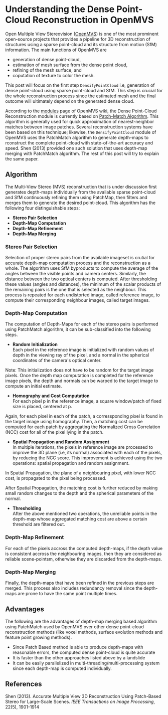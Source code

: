 Understanding the Dense Point-Cloud Reconstruction in OpenMVS
=============================================================
Open Multiple View Stereovision (<a href="">OpenMVS</a>) is one of the most prominent open-source projects that provides a pipeline for 3D reconstruction of structures using a sparse point-cloud and its structure from motion (SfM) information. The main functions of OpenMVS are 
* generation of dense point-cloud, 
* estimation of mesh surface from the dense point cloud, 
* refining of the mesh surface, and 
* coputation of texture to color the mesh. 

This post will focus on the first step ```DensifyPointCloud``` i.e, generation of dense point-cloud using sparse point-cloud and SfM. This step is crucial for the whole reconstruction process since the estimated mesh and the final outcome will ultimately depend on the generated dense cloud.

According to the <a href="https://github.com/cdcseacave/openMVS/wiki/Modules">modules</a> page of OpenMVS wiki, the Dense Point-Cloud Reconstruction module is currently based on <a href="https://gfx.cs.princeton.edu/pubs/Barnes_2009_PAR/">Patch-Match Algorithm</a>. This algorithm is generally used for quick approximation of nearest-neighbor matches between image patches. Several reconstruction systems have been based on this technique; likewise, the ```DensifyPointCloud``` module of OpenMVS uses the PatchMatch algorithm to generate depth-maps to rconstruct the complete point-cloud with state-of-the-art accuracy and speed. Shen (2013) provided one such solution that uses depth-map merging with PatchMatch algorithm. The rest of this post will try to explain the same paper.

Algorithm
---------
The Multi-View Stereo (MVS) reconstruction that is under discussion first generates depth-maps individually from the available sparse point-cloud and SfM continuously refining them using PatchMap, then filters and merges them to generate the desired point-cloud. This algorithm has the following four distinguishable steps: 
* **Stereo Pair Selection**
* **Depth-Map Computation**
* **Depth-Map Refinement**
* **Depth-Map Merging**

### Stereo Pair Selection
Selection of proper stereo pairs from the available imageset is crutial for accurate depth-map computation process and the reconstruction as a whole. The algorithm uses SfM byproducts to compute the average of the angles between the visible points and camera centers. Similarly, the distance between the two optical centers is computed. After thresholding these values (angles and distances), the minimum of the scalar products of the remaining pairs is the one that is selected as the neighbour. This process is repeated for each undistorted image, called reference image, to compute their corresponding neighbour images, called target images.

### Depth-Map Computation
The computation of Depth-Maps for each of the stereo pairs is performed using PatchMatch algorithm, it can be sub-classified into the following steps.
* **Random Initialization**<br>
Each pixel in the reference image is initialized with random values of depth in the viewing ray of the pixel, and a normal in the spherical coordinates of the camera's optical center. 

Note: This initialization does not have to be random for the target image pixels. Once the depth map computation is completed for the reference image pixels, the depth and normals can be warped to the target image to compute an initial estimate.

* **Homography and Cost Computation**<br>
For each pixel p in the reference image, a square window/patch of fixed size is placed, centered at p. 

Again, for each pixel in each of the patch, a corressponding pixel is found in the target image using homography. Then, a matching cost can be computed for each patch by aggregating the  Normalized Cross Correlation (NCC) cost for all of the pixel lying in the patch.

* **Spatial Propagation and Random Assignment**<br>
In multiple iterations, the pixels in reference image are processed to improve the 3D plane (i.e, its normal) associated with each of the pixels, by reducing the NCC score. This improvement is achieved using the two operations: spatial propagation and random assignment.

In Spatial Propagation, the plane of a neighbouring pixel, with lower NCC cost, is propagated to the pixel being processed.

After Spatial Propagation, the matching cost is further reduced by making small random changes to the depth and the spherical parameters of the normal.

* **Thresholding**<br>
After the above mentioned two operations, the unreliable points in the depth-map whose aggregated matching cost are above a certain threshold are filtered out. 

### Depth-Map Refinement
For each of the pixels accross the computed depth-maps, if the depth value is consistent accross the neighbouring images, then they are considered as reliable scene-pointsm, otherwise they are discarded from the depth-maps.

### Depth-Map Merging
Finally, the depth-maps that have been refined in the previous steps are merged. This process also includes redundancy removal since the depth-maps are prone to have the same point multiple times.

Advantages
----------
The following are the advantages of depth-map merging based algorithm using PatchMatch used by OpenMVS over other dense point-cloud reconstruction methods (like voxel methods, surface evolution methods and feature point growing methods).
* Since Patch Based method is able to produce depth-maps with reasonable errors, the computed dense point-cloud is quite accurate
* It is faster than the other approaches listed above by a landslide
* It can be easily parallelized in multi-threading/multi-processing system since each depth-map is computed individually.

References
----------
Shen (2013). Accurate Multiple View 3D Reconstruction Using Patch-Based Stereo for Large-Scale Scenes. *IEEE Transactions on Image Processing*, 22(5), 1901-1914